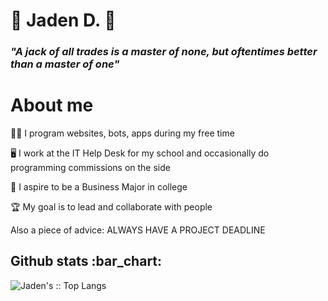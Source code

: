 # 🌟 Jaden D. 🌟

<h3 align=""><i>"A jack of all trades is a master of none, but oftentimes better than a master of one"</i></h3>


# About me
<p>
  
  👨‍💻 I program websites, bots, apps during my free time 
  
  🖥️ I work at the IT Help Desk for my school and occasionally do programming commissions on the side
  
  💼 I aspire to be a Business Major in college
  
  🏆 My goal is to lead and collaborate with people
</p>

Also a piece of advice: ALWAYS HAVE A PROJECT DEADLINE

<h2 align="">Github stats :bar_chart:</h2>

<div style="float:left;"><img src="https://github-readme-stats.vercel.app/api/top-langs/?username=GoldenJayz&langs_count=5&hide=html,css,shell,java,vue,scss,ShaderLab,hlsl&theme=highcontrast" alt="Jaden's :: Top Langs" /></div>
